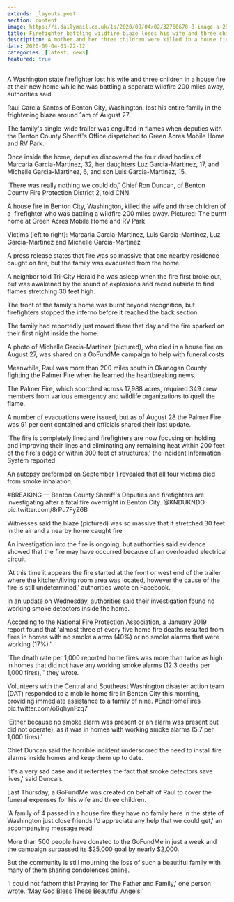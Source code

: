 ```yaml
---
extends: _layouts.post
section: content
image: https://i.dailymail.co.uk/1s/2020/09/04/02/32760670-0-image-a-29_1599184536805.jpg 
title: Firefighter battling wildfire blaze loses his wife and three children in a separate blaze 
description: A mother and her three children were killed in a house fire last month in Benton City, Washington. The husband, a firefighter, was away battling the Palmer wildfire when the incident happened. 
date: 2020-09-04-03-22-12 
categories: [latest, news] 
featured: true 
--- 
```

A Washington state firefighter lost his wife and three children in a house fire at their new home while he was battling a separate wildfire 200 miles away, authorities said.  

Raul Garcia-Santos of Benton City, Washington, lost his entire family in the frightening blaze around 1am of August 27.

The family's single-wide trailer was engulfed in flames when deputies with the Benton County Sheriff's Office dispatched to Green Acres Mobile Home and RV Park.

Once inside the home, deputies discovered the four dead bodies of Marcaria Garcia-Martinez, 32, her daughters Luz Garcia-Martinez, 17, and Michelle Garcia-Martinez, 6, and son Luis Garcia-Martinez, 15.

'There was really nothing we could do,' Chief Ron Duncan, of Benton County Fire Protection District 2, told CNN. 

A house fire in Benton City, Washington, killed the wife and three children of a  firefighter who was battling a wildfire 200 miles away. Pictured: The burnt home at Green Acres Mobile Home and RV Park

Victims (left to right): Marcaria Garcia-Martinez, Luis Garcia-Martinez, Luz Garcia-Martinez and Michelle Garcia-Martinez

A press release states that fire was so massive that one nearby residence caught on fire, but the family was evacuated from the home.

A neighbor told Tri-City Herald he was asleep when the fire first broke out, but was awakened by the sound of explosions and raced outside to find flames stretching 30 feet high.

The front of the family's home was burnt beyond recognition, but firefighters stopped the inferno before it reached the back section.  

The family had reportedly just moved there that day and the fire sparked on their first night inside the home.

A photo of Michelle Garcia-Martinez (pictured), who died in a house fire on August 27, was shared on a GoFundMe campaign to help with funeral costs

Meanwhile, Raul was more than 200 miles south in Okanogan County fighting the Palmer Fire when he learned the heartbreaking news.

The Palmer Fire, which scorched across 17,988 acres, required 349 crew members from various emergency and wildlife organizations to quell the flame.

A number of evacuations were issued, but as of August 28 the Palmer Fire was 91 per cent contained and officials shared their last update.

'The fire is completely lined and firefighters are now focusing on holding and improving their lines and eliminating any remaining heat within 200 feet of the fire's edge or within 300 feet of structures,' the Incident Information System reported.  

An autopsy preformed on September 1 revealed that all four victims died from smoke inhalation. 

#BREAKING — Benton County Sheriff's Deputies and firefighters are investigating after a fatal fire overnight in Benton City. @KNDUKNDO pic.twitter.com/8rPu7FyZ6B

Witnesses said the blaze (pictured) was so massive that it stretched 30 feet in the air and a nearby home caught fire 

An investigation into the fire is ongoing, but authorities said evidence showed that the fire may have occurred because of an overloaded electrical circuit.

'At this time it appears the fire started at the front or west end of the trailer where the kitchen/living room area was located, however the cause of the fire is still undetermined,' authorities wrote on Facebook.  

In an update on Wednesday, authorities said their investigation found no working smoke detectors inside the home.  

According to the National Fire Protection Association, a January 2019 report found that 'almost three of every five home fire deaths resulted from fires in homes with no smoke alarms (40%) or no smoke alarms that were working (17%).'

'The death rate per 1,000 reported home fires was more than twice as high in homes that did not have any working smoke alarms (12.3 deaths per 1,000 fires), ' they wrote. 

Volunteers with the Central and Southeast Washington disaster action team (DAT) responded to a mobile home fire in Benton City this morning, providing immediate assistance to a family of nine. #EndHomeFires pic.twitter.com/o6qhynFzq7

'Either because no smoke alarm was present or an alarm was present but did not operate), as it was in homes with working smoke alarms (5.7 per 1,000 fires).'

Chief Duncan said the horrible incident underscored the need to install fire alarms inside homes and keep them up to date.  

'It's a very sad case and it reiterates the fact that smoke detectors save lives,' said Duncan. 

Last Thursday, a GoFundMe was created on behalf of Raul to cover the funeral expenses for his wife and three children.

'A family of 4 passed in a house fire they have no family here in the state of Washington just close friends I’d appreciate any help that we could get,' an accompanying message read.

More than 500 people have donated to the GoFundMe in just a week and the campaign surpassed its $25,000 goal by nearly $2,000. 

But the community is still mourning the loss of such a beautiful family with many of them sharing condolences online.

'I could not fathom this! Praying for The Father and Family,' one person wrote. 'May God Bless These Beautiful Angels!'   

